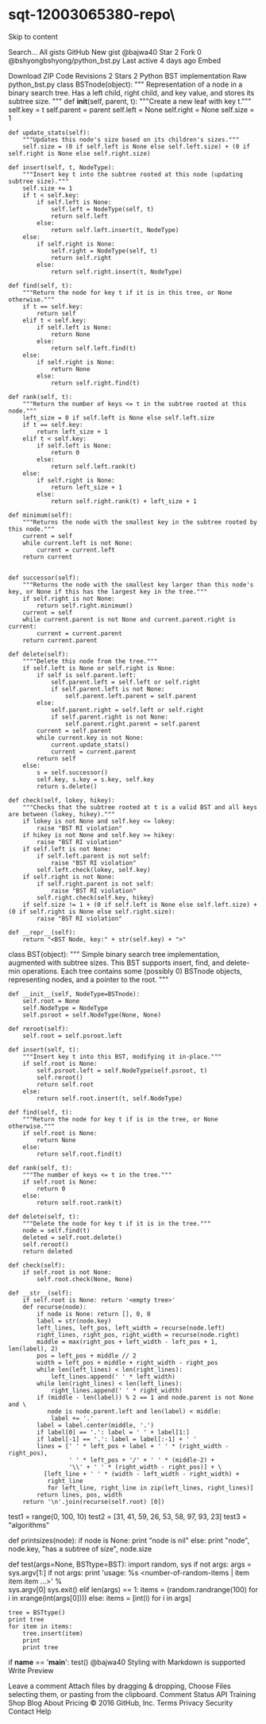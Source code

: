 # sqt-12003065380-repo\
Skip to content
 

Search…
All gists
GitHub
New gist
@bajwa40
  Star 2
  Fork 0
  @bshyongbshyong/python_bst.py
Last active 4 days ago
Embed  
<script src="https://gist.github.com/bshyong/8205644.js"></script>
  Download ZIP
 Code  Revisions 2  Stars 2
Python BST implementation
Raw  python_bst.py
class BSTnode(object):
    """
Representation of a node in a binary search tree.
Has a left child, right child, and key value, and stores its subtree size.
"""
    def __init__(self, parent, t):
        """Create a new leaf with key t."""
        self.key = t
        self.parent = parent
        self.left = None
        self.right = None
        self.size = 1
        
    def update_stats(self):
        """Updates this node's size based on its children's sizes."""
        self.size = (0 if self.left is None else self.left.size) + (0 if self.right is None else self.right.size) 

    def insert(self, t, NodeType):
        """Insert key t into the subtree rooted at this node (updating subtree size)."""
        self.size += 1
        if t < self.key:
            if self.left is None:
                self.left = NodeType(self, t)                
                return self.left
            else:
                return self.left.insert(t, NodeType)
        else:
            if self.right is None:
                self.right = NodeType(self, t)   
                return self.right
            else:
                return self.right.insert(t, NodeType)

    def find(self, t):
        """Return the node for key t if it is in this tree, or None otherwise."""
        if t == self.key:
            return self
        elif t < self.key:
            if self.left is None:
                return None
            else:
                return self.left.find(t)
        else:
            if self.right is None:
                return None
            else:
                return self.right.find(t)

    def rank(self, t):
        """Return the number of keys <= t in the subtree rooted at this node."""
        left_size = 0 if self.left is None else self.left.size 
        if t == self.key:
            return left_size + 1
        elif t < self.key:
            if self.left is None:
                return 0
            else:
                return self.left.rank(t)
        else:
            if self.right is None:
                return left_size + 1
            else:
                return self.right.rank(t) + left_size + 1 
            
    def minimum(self):
        """Returns the node with the smallest key in the subtree rooted by this node."""
        current = self
        while current.left is not None:
            current = current.left
        return current
        

    def successor(self):
        """Returns the node with the smallest key larger than this node's key, or None if this has the largest key in the tree."""
        if self.right is not None:
            return self.right.minimum()
        current = self
        while current.parent is not None and current.parent.right is current:
            current = current.parent
        return current.parent

    def delete(self):
        """"Delete this node from the tree."""
        if self.left is None or self.right is None:
            if self is self.parent.left:
                self.parent.left = self.left or self.right
                if self.parent.left is not None:
                    self.parent.left.parent = self.parent
            else:
                self.parent.right = self.left or self.right
                if self.parent.right is not None:
                    self.parent.right.parent = self.parent 
            current = self.parent
            while current.key is not None:
                current.update_stats()
                current = current.parent
            return self
        else:
            s = self.successor()
            self.key, s.key = s.key, self.key
            return s.delete()        
        
    def check(self, lokey, hikey):
        """Checks that the subtree rooted at t is a valid BST and all keys are between (lokey, hikey)."""
        if lokey is not None and self.key <= lokey:
            raise "BST RI violation"
        if hikey is not None and self.key >= hikey:
            raise "BST RI violation"
        if self.left is not None:
            if self.left.parent is not self:
                raise "BST RI violation"
            self.left.check(lokey, self.key)
        if self.right is not None:
            if self.right.parent is not self:
                raise "BST RI violation"
            self.right.check(self.key, hikey)
        if self.size != 1 + (0 if self.left is None else self.left.size) + (0 if self.right is None else self.right.size):
            raise "BST RI violation"
            
    def __repr__(self):
        return "<BST Node, key:" + str(self.key) + ">"

class BST(object):
    """
Simple binary search tree implementation, augmented with subtree sizes.
This BST supports insert, find, and delete-min operations.
Each tree contains some (possibly 0) BSTnode objects, representing nodes,
and a pointer to the root.
"""

    def __init__(self, NodeType=BSTnode):
        self.root = None
        self.NodeType = NodeType
        self.psroot = self.NodeType(None, None)
    
    def reroot(self):
        self.root = self.psroot.left

    def insert(self, t):
        """Insert key t into this BST, modifying it in-place."""
        if self.root is None:
            self.psroot.left = self.NodeType(self.psroot, t)
            self.reroot()
            return self.root
        else:
            return self.root.insert(t, self.NodeType)
        
    def find(self, t):
        """Return the node for key t if is in the tree, or None otherwise."""
        if self.root is None:
            return None
        else:
            return self.root.find(t)
        
    def rank(self, t):
        """The number of keys <= t in the tree."""
        if self.root is None:
            return 0
        else:
            return self.root.rank(t)        
        
    def delete(self, t):
        """Delete the node for key t if it is in the tree."""
        node = self.find(t)
        deleted = self.root.delete()
        self.reroot()
        return deleted

    def check(self):
        if self.root is not None:
            self.root.check(None, None)
            
    def __str__(self):
        if self.root is None: return '<empty tree>'
        def recurse(node):
            if node is None: return [], 0, 0
            label = str(node.key)
            left_lines, left_pos, left_width = recurse(node.left)
            right_lines, right_pos, right_width = recurse(node.right)
            middle = max(right_pos + left_width - left_pos + 1, len(label), 2)
            pos = left_pos + middle // 2
            width = left_pos + middle + right_width - right_pos
            while len(left_lines) < len(right_lines):
                left_lines.append(' ' * left_width)
            while len(right_lines) < len(left_lines):
                right_lines.append(' ' * right_width)
            if (middle - len(label)) % 2 == 1 and node.parent is not None and \
               node is node.parent.left and len(label) < middle:
                label += '.'
            label = label.center(middle, '.')
            if label[0] == '.': label = ' ' + label[1:]
            if label[-1] == '.': label = label[:-1] + ' '
            lines = [' ' * left_pos + label + ' ' * (right_width - right_pos),
                     ' ' * left_pos + '/' + ' ' * (middle-2) +
                     '\\' + ' ' * (right_width - right_pos)] + \
              [left_line + ' ' * (width - left_width - right_width) +
               right_line
               for left_line, right_line in zip(left_lines, right_lines)]
            return lines, pos, width
        return '\n'.join(recurse(self.root) [0])

test1 = range(0, 100, 10)
test2 = [31, 41, 59, 26, 53, 58, 97, 93, 23]
test3 = "algorithms"

def printsizes(node):
    if node is None:
        print "node is nil"
    else:
        print "node", node.key, "has a subtree of size", node.size

def test(args=None, BSTtype=BST):
    import random, sys
    if not args:
        args = sys.argv[1:]
    if not args:
        print 'usage: %s <number-of-random-items | item item item ...>' % \
              sys.argv[0]
        sys.exit()
    elif len(args) == 1:
        items = (random.randrange(100) for i in xrange(int(args[0])))
    else:
        items = [int(i) for i in args]

    tree = BSTtype()
    print tree
    for item in items:
        tree.insert(item)
        print
        print tree

if __name__ == '__main__': test()
 @bajwa40
 Styling with Markdown is supported
Write Preview

Leave a comment
Attach files by dragging & dropping,  Choose Files selecting them, or pasting from the clipboard.
Comment
Status API Training Shop Blog About Pricing
© 2016 GitHub, Inc. Terms Privacy Security Contact Help
